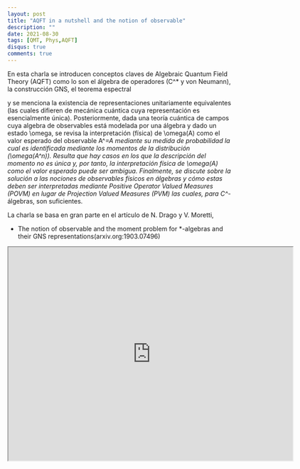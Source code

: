```yaml
---
layout: post
title: "AQFT in a nutshell and the notion of observable"
description: ""
date: 2021-08-30
tags: [QMT, Phys,AQFT]
disqus: true
comments: true
---
```




En esta charla se introducen conceptos claves de Algebraic Quantum Field Theory (AQFT) como lo son el álgebra de operadores (C^* y von Neumann), la construcción GNS, el teorema espectral
<!--more-->
 y se menciona la existencia de representaciones unitariamente equivalentes (las cuales difieren de mecánica cuántica cuya representación es esencialmente única). Posteriormente, dada una teoría cuántica de campos cuya algebra de observables está modelada por una álgebra y dado un estado \omega, se revisa la interpretación (física) de \omega(A) como el valor esperado del observable A^*=A mediante su medida de probabilidad la cual es identificada mediante los momentos de la distribución (\omega(A^n)). Resulta que hay casos en los que la descripción del momento no es única y, por tanto, la interpretación física de \omega(A) como el valor esperado puede ser ambigua. Finalmente, se discute sobre la solución a las nociones de observables físicos en álgebras y cómo estas deben ser interpretadas mediante Positive Operator Valued Measures (POVM) en lugar de Projection Valued Measures (PVM) las cuales, para C^*-álgebras, son suficientes.

La charla se basa en gran parte en el artículo de N. Drago y V. Moretti,

- The notion of observable and the moment problem for *-algebras and their GNS representations(arxiv.org:1903.07496) 


<div style="margin:0 auto;text-align:center">

<iframe src="https://drive.google.com/file/d/1DI4ZzPWcolOr3Rdbg-s5JRuuFU4Mv3Tb/preview" width="640" height="480" allow="autoplay"></iframe>
</div>